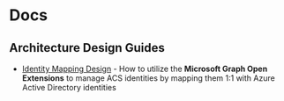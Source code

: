 # Docs

## Architecture Design Guides

- [Identity Mapping Design](design-guides/Identity-Mapping-Design_Graph-Open-Extensions.md) - How to utilize the **Microsoft Graph Open Extensions** to manage ACS identities by mapping them 1:1 with Azure Active Directory identities

